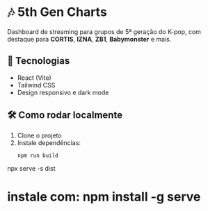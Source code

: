 # 🎶 5th Gen Charts

Dashboard de streaming para grupos de 5ª geração do K-pop, com destaque para **CORTIS**, **IZNA**, **ZB1**, **Babymonster** e mais.

## 🚀 Tecnologias
- React (Vite)
- Tailwind CSS
- Design responsivo e dark mode

## 🛠️ Como rodar localmente

1. Clone o projeto
2. Instale dependências:
   ```bash
   npm run build
npx serve -s dist
# instale com: npm install -g serve
